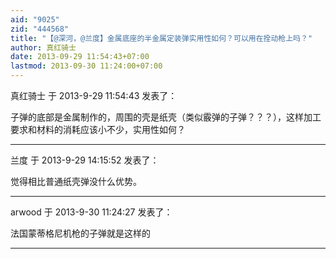 ```yaml
---
aid: "9025"
zid: "444568"
title: "【@深河，@兰度】金属底座的半金属定装弹实用性如何？可以用在拴动枪上吗？"
author: 真红骑士
date: 2013-09-29 11:54:43+07:00
lastmod: 2013-09-30 11:24:00+07:00
---
```


真红骑士 于 2013-9-29 11:54:43 发表了：

子弹的底部是金属制作的，周围的壳是纸壳（类似霰弹的子弹？？？），这样加工要求和材料的消耗应该小不少，实用性如何？

---

兰度 于 2013-9-29 14:15:52 发表了：

觉得相比普通纸壳弹没什么优势。

---

arwood 于 2013-9-30 11:24:27 发表了：

法国蒙蒂格尼机枪的子弹就是这样的

---
